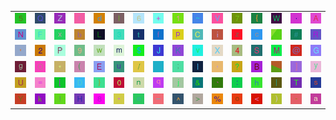 <table>
<tr>
<td><img src="35.gif"></td>
<td><img src="51.gif"></td>
<td><img src="5A.gif"></td>
<td><img src="72.gif"></td>
<td><img src="64.gif"></td>
<td><img src="49.gif"></td>
<td><img src="36.gif"></td>
<td><img src="2B.gif"></td>
<td><img src="31.gif"></td>
<td><img src="7E.gif"></td>
<td><img src="56.gif"></td>
<td><img src="37.gif"></td>
<td><img src="7B.gif"></td>
<td><img src="57.gif"></td>
<td><img src="2E.gif"></td>
<td><img src="41.gif"></td>
</tr>
<tr>
<td><img src="4E.gif"></td>
<td><img src="46.gif"></td>
<td><img src="78.gif"></td>
<td><img src="62.gif"></td>
<td><img src="4C.gif"></td>
<td><img src="33.gif"></td>
<td><img src="74.gif"></td>
<td><img src="66.gif"></td>
<td><img src="70.gif"></td>
<td><img src="43.gif"></td>
<td><img src="69.gif"></td>
<td><img src="7A.gif"></td>
<td><img src="63.gif"></td>
<td><img src="gr3.gif"></td>
<td><img src="23.gif"></td>
<td><img src="52.gif"></td>
</tr>
<tr>
<td><img src="27.gif"></td>
<td><img src="32.gif"></td>
<td><img src="50.gif"></td>
<td><img src="39.gif"></td>
<td><img src="77.gif"></td>
<td><img src="6D.gif"></td>
<td><img src="24.gif"></td>
<td><img src="4A.gif"></td>
<td><img src="4B.gif"></td>
<td><img src="76.gif"></td>
<td><img src="58.gif"></td>
<td><img src="34.gif"></td>
<td><img src="53.gif"></td>
<td><img src="4D.gif"></td>
<td><img src="40.gif"></td>
<td><img src="47.gif"></td>
</tr>
<tr>
<td><img src="67.gif"></td>
<td><img src="4F.gif"></td>
<td><img src="2A.gif"></td>
<td><img src="28.gif"></td>
<td><img src="45.gif"></td>
<td><img src="75.gif"></td>
<td><img src="2F.gif"></td>
<td><img src="gr2.gif"></td>
<td><img src="3B.gif"></td>
<td><img src="6C.gif"></td>
<td><img src="2C.gif"></td>
<td><img src="3F.gif"></td>
<td><img src="42.gif"></td>
<td><img src="gr1.gif"></td>
<td><img src="5D.gif"></td>
<td><img src="79.gif"></td>
</tr>
<tr>
<td><img src="55.gif"></td>
<td><img src="3D.gif"></td>
<td><img src="5B.gif"></td>
<td><img src="44.gif"></td>
<td><img src="7D.gif"></td>
<td><img src="30.gif"></td>
<td><img src="6E.gif"></td>
<td><img src="71.gif"></td>
<td><img src="6A.gif"></td>
<td><img src="26.gif"></td>
<td><img src="60.gif"></td>
<td><img src="3A.gif"></td>
<td><img src="68.gif"></td>
<td><img src="7C.gif"></td>
<td><img src="54.gif"></td>
<td><img src="73.gif"></td>
</tr>
<tr>
<td><img src="59.gif"></td>
<td><img src="6B.gif"></td>
<td><img src="21.gif"></td>
<td><img src="48.gif"></td>
<td><img src="38.gif"></td>
<td><img src="22.gif"></td>
<td><img src="65.gif"></td>
<td><img src="5F.gif"></td>
<td><img src="5E.gif"></td>
<td><img src="3E.gif"></td>
<td><img src="25.gif"></td>
<td><img src="6F.gif"></td>
<td><img src="3C.gif"></td>
<td><img src="29.gif"></td>
<td><img src="2D.gif"></td>
<td><img src="61.gif"></td>
</tr>
</table>
